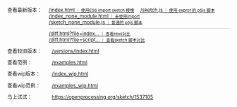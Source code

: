 <div class='links-table'>
    <p><span>查看最新版本：</span><span>
        <a href='./index.html'>/index.html<small> ｜ 使用ES6 import sketch 模塊</small></a> 
        <a href='./sketch.js'>/sketch.js<small> ｜ 使用 exprot 的 p5js 脚本</small></a><br>
        <a href='./index_none_module.html'>/index_none_module.html<small> ｜ 未使用import</small></a> 
        <a href='./sketch_none_module.js'>/sketch_none_module.js<small> ｜ 普通的 p5js 脚本</small></a><br>
        <a style='display:block;width:100%;height:0px;border-top:solid 0.5px #ccc;margin: 0.5em 0em !important;'></a>  
        <a href='./diff.html?leftFile=./index.html&rightFile=./index_none_module.html'>/diff.html?file=index...<small> ｜ 查看html对比</small></a> 
        <a href='./diff.html?leftFile=./sketch.js&rightFile=./sketch_none_module.js'>/diff.html?file=script...<small> ｜ 查看sketch 脚本对比</small></a>
    </span>
    </p>
    <p><span>查看较旧版本：</span><span><a href='./versions/index.html'>/versions/index.html</a></span></p>
    <p><span>查看范例：</span><span><a href='./examples.html'>/examples.html</a></span></p>
    <p><span>查看wip版本：</span><span><a href='./index_wip.html'>/index_wip.html</a></span></p>
    <p><span>查看wip范例：</span><span><a href='./examples_wip.html'>/examples_wip.html</a></span></p>
    <p><span>马上试试：</span><span><a
                href='https://openprocessing.org/sketch/1537105'>https://openprocessing.org/sketch/1537105</a><span></p>
</div>
<style>
    div.links-table {
        font-size: 0.8em;
    }
    div.links-table,
    div.links-table * {
        transition: opacity 0.5s ease;
    }
    div.links-table>p {
        display: flex;
        margin: 1em 0 !important;
    }
    div.links-table>p a {
        display: inline-block;
        margin: 0 1em 0 0 !important;
    }
    div.links-table>p>span:first-child {
        width: 8em;
        display: inline-block;
        padding-right: 1em;
        word-break: normal;
        line-height: 1.35em;
    }
    div.links-table a:hover>small {
        opacity: 1 !important;
    }
</style>